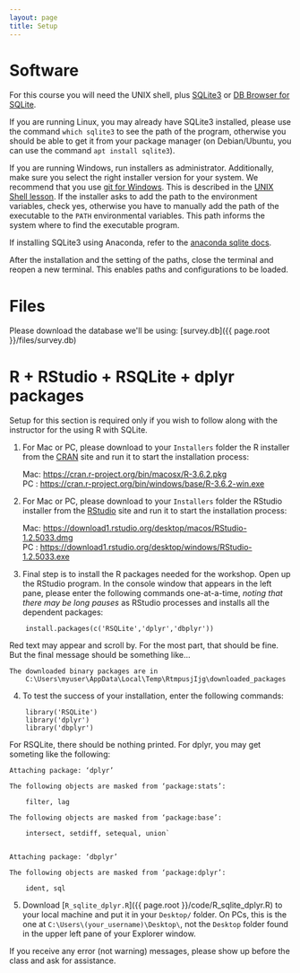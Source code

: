 ```yaml
---
layout: page
title: Setup
---
```

# Software
For this course you will need the UNIX shell, plus [SQLite3](http://www.sqlite.org/) or
[DB Browser for SQLite](http://sqlitebrowser.org/).

If you are running Linux, you may already have SQLite3 installed, please use the command 
`which sqlite3` to see the path of the program, otherwise you should be able to get it 
from your package manager (on Debian/Ubuntu, you can use the command `apt install sqlite3`).

If you are running Windows, run installers as administrator.
Additionally, make sure you select the right installer version for your system.
We recommend that you use [git for Windows](https://gitforwindows.org/).
This is described in the [UNIX Shell lesson](http://swcarpentry.github.io/shell-novice/setup.html).
If the installer asks to add the path to the environment variables, check yes, otherwise you have to manually add the path of the executable to the `PATH` environmental variables.
This path informs the system where to find the executable program.

If installing SQLite3 using Anaconda, refer to the [anaconda sqlite docs](https://anaconda.org/anaconda/sqlite).

After the installation and the setting of the paths, close the terminal and reopen a new terminal.
This enables paths and configurations to be loaded.

# Files
Please download the database we'll be using: [survey.db]({{ page.root }}/files/survey.db)


# R + RStudio + RSQLite + dplyr packages

Setup for this section is required only if you wish to follow along with the instructor for
the using R with SQLite.  



1. For Mac or PC, please download to your `Installers` folder the R installer from the [CRAN](https://cran.r-project.org/) site and run it to start the installation process:

    Mac: https://cran.r-project.org/bin/macosx/R-3.6.2.pkg       
    PC : https://cran.r-project.org/bin/windows/base/R-3.6.2-win.exe     

2. For Mac or PC, please download to your `Installers` folder the RStudio installer from the [RStudio](https://www.rstudio.com/) site and run it to start the installation process:

    Mac: https://download1.rstudio.org/desktop/macos/RStudio-1.2.5033.dmg       
    PC : https://download1.rstudio.org/desktop/windows/RStudio-1.2.5033.exe     


3. Final step is to install the R packages needed for the workshop. Open up the RStudio
program. In the console window that appears in the left pane, please enter the following
commands one-at-a-time, *noting that there may be long pauses* as RStudio processes
and installs all the dependent packages:

```
    install.packages(c('RSQLite','dplyr','dbplyr'))
```

Red text may appear and scroll by. For the most part, that should be fine. But the final
message should be something like...

```
The downloaded binary packages are in
	C:\Users\myuser\AppData\Local\Temp\RtmpusjIjg\downloaded_packages
```

4. To test the success of your installation, enter the following commands:

```
    library('RSQLite')
    library('dplyr')
    library('dbplyr')
```
    
For RSQLite, there should be nothing printed. For dplyr, you may get someting like the following:

```
Attaching package: ‘dplyr’

The following objects are masked from ‘package:stats’:

    filter, lag

The following objects are masked from ‘package:base’:

    intersect, setdiff, setequal, union`


Attaching package: ‘dbplyr’

The following objects are masked from ‘package:dplyr’:

    ident, sql
```

5. Download [`R_sqlite_dplyr.R`]({{ page.root }}/code/R_sqlite_dplyr.R) to your local machine
and put it in your `Desktop/` folder. On PCs, this is the one at `C:\Users\(your_username)\Desktop\`,
not the `Desktop` folder found in the upper left pane of your Explorer window.

If you receive any error (not warning) messages, please show up before the class and
ask for assistance.
